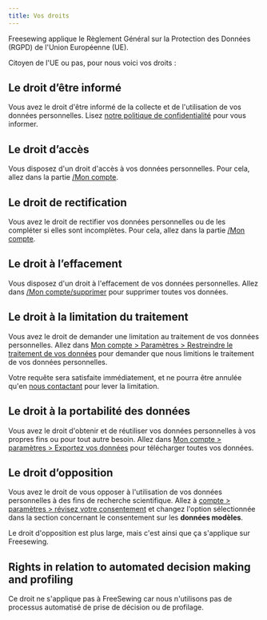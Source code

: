 ```yaml
---
title: Vos droits
---
```


Freesewing applique le Règlement Général sur la Protection des Données (RGPD) de l'Union Européenne (UE).

Citoyen de l'UE ou pas, pour nous voici vos droits :

## Le droit d’être informé

Vous avez le droit d'être informé de la collecte et de l'utilisation de vos données personnelles. Lisez [notre politique de confidentialité](/docs/about/privacy) pour vous informer.

## Le droit d’accès

Vous disposez d'un droit d'accès à vos données personnelles. Pour cela, allez dans la partie [/Mon compte](/account).

## Le droit de rectification

Vous avez le droit de rectifier vos données personnelles ou de les compléter si elles sont incomplètes. Pour cela, allez dans la partie [/Mon compte](/account).

## Le droit à l’effacement

Vous disposez d'un droit à l'effacement de vos données personnelles. Allez dans [/Mon compte/supprimer](/account/remove) pour supprimer toutes vos données.

## Le droit à la limitation du traitement

Vous avez le droit de demander une limitation au traitement de vos données personnelles. Allez dans [Mon compte > Paramètres > Restreindre le traitement de vos données](/account/restrict) pour demander que nous limitions le traitement de vos données personnelles.  

<Warning>

Votre requête sera satisfaite immédiatement, et ne pourra être annulée qu'en [nous contactant](/contact) pour lever la limitation.

</Warning>

## Le droit à la portabilité des données

Vous avez le droit d'obtenir et de réutiliser vos données personnelles à vos propres fins ou pour tout autre besoin. Allez dans [Mon compte > paramètres > Exportez vos données](/account/export) pour télécharger toutes vos données.

## Le droit d’opposition

Vous avez le droit de vous opposer à l'utilisation de vos données personnelles à des fins de recherche scientifique. Allez à [compte > paramètres > révisez votre consentement](/account/consent) et changez l'option sélectionnée dans la section concernant le consentement sur les **données modèles**.

<Note>

Le droit d'opposition est plus large, mais c'est ainsi que ça s'applique sur Freesewing.

</Note>

## Rights in relation to automated decision making and profiling

Ce droit ne s'applique pas à FreeSewing car nous n'utilisons pas de processus automatisé de prise de décision ou de profilage.
